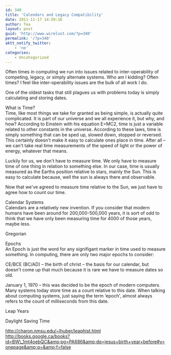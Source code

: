 ```yaml
---
id: 340
title: 'Calendars and Legacy Compatibility'
date: 2011-11-17 14:59:16
author: Tea
layout: post
guid: 'http://www.wirelust.com/?p=340'
permalink: '/?p=340'
aktt_notify_twitter:
    - 'no'
categories:
    - Uncategorized
---
```


Often times in computing we run into issues related to inter-operability of competing, legacy, or simply alternate systems. Who am I kidding? Often times? I feel like inter-operability issues are the bulk of all work I do.

One of the oldest tasks that still plagues us with problems today is simply calculating and storing dates.

What is Time?  
Time, like most things we take for granted as being simple, is actually quite complicated. It is part of our universe and we all experience it, but why, and how? According to Einstein with his equation E=MC2, time is just a variable related to other constants in the universe. According to these laws, time is simply something that can be sped up, slowed down, stopped or reversed. This certainly doesn't make it easy to calculate ones place in time. After all – we can't take real time measurements of the speed of light or the power of energy, whatever that means.

Luckily for us, we don't have to measure time. We only have to measure time of one thing in relation to something else. In our case, time is usually measured as the Earths position relative to stars, mainly the Sun. This is easy to calculate because, well the sun is always there and observable.

Now that we've agreed to measure time relative to the Sun, we just have to agree how to count our time.

Calendar Systems  
Calendars are a relatively new invention. If you consider that modern humans have been around for 200,000-500,000 years, it is sort of odd to think that we have only been measuring time for 4000 of those years, maybe less.

Gregorian

Epochs  
An Epoch is just the word for any signifigant marker in time used to measure something. In computing, there are only two major epochs to consider:

CE/BCE (BC/AD) – the birth of christ – the basis for our calendar, but doesn't come up that much because it is rare we have to measure dates so old.

January 1, 1970 – this was decided to be the epoch of modern computers. Many systems today store time as a count relative to this date. When talking about computing systems, just saying the term ‘epoch', almost always refers to the count of milliseconds from this date.

Leap Years

Daylight Saving Time

http://charon.nmsu.edu/~lhuber/leaphist.html  
http://books.google.ca/books?id=BW\_1mt4oebQC&amp;pg=PA686&amp;dq=jesus+birth+year+before#v=onepage&amp;q=&amp;f=false